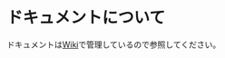 # ドキュメントについて

ドキュメントは[Wiki](https://github.com/ambient-lab/ambient-tmpl-root/wiki)で管理しているので参照してください。
